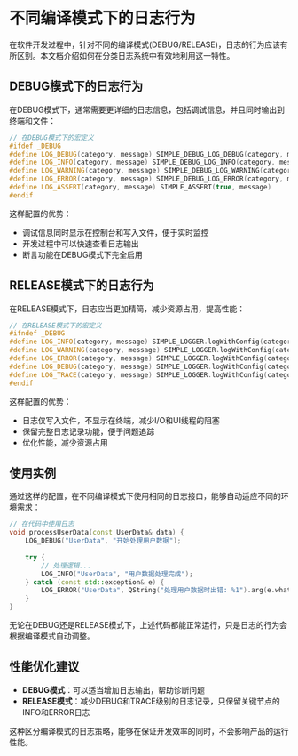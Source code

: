 # 不同编译模式下的日志行为

在软件开发过程中，针对不同的编译模式(DEBUG/RELEASE)，日志的行为应该有所区别。本文档介绍如何在分类日志系统中有效地利用这一特性。

## DEBUG模式下的日志行为

在DEBUG模式下，通常需要更详细的日志信息，包括调试信息，并且同时输出到终端和文件：

```cpp
// 在DEBUG模式下的宏定义
#ifdef _DEBUG
#define LOG_DEBUG(category, message) SIMPLE_DEBUG_LOG_DEBUG(category, message)
#define LOG_INFO(category, message) SIMPLE_DEBUG_LOG_INFO(category, message)
#define LOG_WARNING(category, message) SIMPLE_DEBUG_LOG_WARNING(category, message)
#define LOG_ERROR(category, message) SIMPLE_DEBUG_LOG_ERROR(category, message)
#define LOG_ASSERT(category, message) SIMPLE_ASSERT(true, message)
#endif
```

这样配置的优势：
- 调试信息同时显示在控制台和写入文件，便于实时监控
- 开发过程中可以快速查看日志输出
- 断言功能在DEBUG模式下完全启用

## RELEASE模式下的日志行为

在RELEASE模式下，日志应当更加精简，减少资源占用，提高性能：

```cpp
// 在RELEASE模式下的宏定义
#ifndef _DEBUG
#define LOG_INFO(category, message) SIMPLE_LOGGER.logWithConfig(category, message, LogLevel::INFO, false, true)
#define LOG_WARNING(category, message) SIMPLE_LOGGER.logWithConfig(category, message, LogLevel::WARNING, false, true)
#define LOG_ERROR(category, message) SIMPLE_LOGGER.logWithConfig(category, message, LogLevel::ERR, false, true)
#define LOG_DEBUG(category, message) SIMPLE_LOGGER.logWithConfig(category, message, LogLevel::DEBUG, false, true)
#define LOG_TRACE(category, message) SIMPLE_LOGGER.logWithConfig(category, message, LogLevel::TRACE, false, true)
#endif
```

这样配置的优势：
- 日志仅写入文件，不显示在终端，减少I/O和UI线程的阻塞
- 保留完整日志记录功能，便于问题追踪
- 优化性能，减少资源占用

## 使用实例

通过这样的配置，在不同编译模式下使用相同的日志接口，能够自动适应不同的环境需求：

```cpp
// 在代码中使用日志
void processUserData(const UserData& data) {
    LOG_DEBUG("UserData", "开始处理用户数据");
    
    try {
        // 处理逻辑...
        LOG_INFO("UserData", "用户数据处理完成");
    } catch (const std::exception& e) {
        LOG_ERROR("UserData", QString("处理用户数据时出错: %1").arg(e.what()));
    }
}
```

无论在DEBUG还是RELEASE模式下，上述代码都能正常运行，只是日志的行为会根据编译模式自动调整。

## 性能优化建议

- **DEBUG模式**：可以适当增加日志输出，帮助诊断问题
- **RELEASE模式**：减少DEBUG和TRACE级别的日志记录，只保留关键节点的INFO和ERROR日志

这种区分编译模式的日志策略，能够在保证开发效率的同时，不会影响产品的运行性能。
